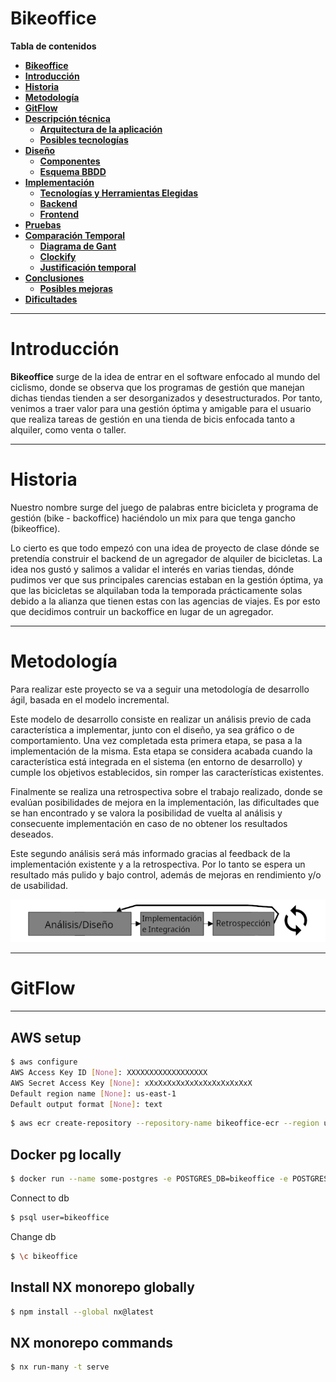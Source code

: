 # **Bikeoffice**

**Tabla de contenidos**

-   [**Bikeoffice**](#Bikeoffice)
-   [**Introducción**](#introducción)
-   [**Historia**](#historia)
-   [**Metodología**](#metodología)
-   [**GitFlow**](#gitflow)
-   [**Descripción técnica**](#descripción-técnica)
    -   [**Arquitectura de la aplicación**](#arquitectura-de-la-aplicación)
    -   [**Posibles tecnologías**](#posibles-tecnologías)
-   [**Diseño**](#diseño)
    -   [**Componentes**](#componentes)
    -   [**Esquema BBDD**](#esquema-bbdd)
-   [**Implementación**](#implementacion)
    -   [**Tecnologías y Herramientas Elegidas**](#tecnologías-y-herramientas-elegidas)
    -   [**Backend**](#backend)
    -   [**Frontend**](#frontend)
-   [**Pruebas**](#pruebas)
-   [**Comparación Temporal**](#comparación-temporal)
    -   [**Diagrama de Gant**](#gant)
    -   [**Clockify**](#clockify)
    -   [**Justificación temporal**](#justificación-temporal)
-   [**Conclusiones**](#conclusiones)
    -   [**Posibles mejoras**](#posibles-mejoras)
-   [**Dificultades**](#dificultades)

---

# **Introducción**

**Bikeoffice** surge de la idea de entrar en el software enfocado al mundo del ciclismo, donde se observa que los programas de gestión que manejan dichas tiendas tienden a ser desorganizados y desestructurados. Por tanto, venimos a traer valor para una gestión óptima y amigable para el usuario que realiza tareas de gestión en una tienda de bicis enfocada tanto a alquiler, como venta o taller.

---

# **Historia**
Nuestro nombre surge del juego de palabras entre bicicleta y programa de gestión (bike - backoffice) haciéndolo un mix para que tenga gancho (bikeoffice).

Lo cierto es que todo empezó con una idea de proyecto de clase dónde se pretendía construir el backend de un agregador de alquiler de bicicletas. La idea nos gustó y salimos a validar el interés en varias tiendas, dónde pudimos ver que sus principales carencias estaban en la gestión óptima, ya que las bicicletas se alquilaban toda la temporada prácticamente solas debido a la alianza que tienen estas con las agencias de viajes. Es por esto que decidimos contruir un backoffice en lugar de un agregador.

---

# **Metodología**

Para realizar este proyecto se va a seguir una metodología de desarrollo ágil, basada en el modelo incremental.

Este modelo de desarrollo consiste en realizar un análisis previo de cada característica a implementar, junto con el diseño, ya sea gráfico o de comportamiento. 
Una vez completada esta primera etapa, se pasa a la implementación de la misma. Esta etapa se considera acabada cuando la característica está integrada en el sistema (en entorno de desarrollo) y cumple los objetivos establecidos, sin romper las características existentes.

Finalmente se realiza una retrospectiva sobre el trabajo realizado, donde se evalúan posibilidades de mejora en la implementación, las dificultades que se han encontrado y se valora la posibilidad de vuelta al análisis y consecuente implementación en caso de no obtener los resultados deseados.

Este segundo análisis será más informado gracias al feedback de la implementación existente y a la retrospectiva. Por lo tanto se espera un resultado más pulido y bajo control, además de mejoras en rendimiento y/o de usabilidad.

 ![metodologia](./images/metodologia.png)

---
# **GitFlow**



---

## AWS setup
```sh
$ aws configure
AWS Access Key ID [None]: XXXXXXXXXXXXXXXXXX
AWS Secret Access Key [None]: xXxXxXxXxXxXxXxXxXxXxXxX
Default region name [None]: us-east-1
Default output format [None]: text
```

```sh
$ aws ecr create-repository --repository-name bikeoffice-ecr --region us-east-1
```

## Docker pg locally
```sh
$ docker run --name some-postgres -e POSTGRES_DB=bikeoffice -e POSTGRES_USER=bikeoffice -e POSTGRES_PASSWORD=bikeoffice -p 5432:5432  -d postgres
```

Connect to db
```sh
$ psql user=bikeoffice
```

Change db
```sh
$ \c bikeoffice
```

## Install NX monorepo globally
```sh
$ npm install --global nx@latest
```

## NX monorepo commands
```sh
$ nx run-many -t serve
```
